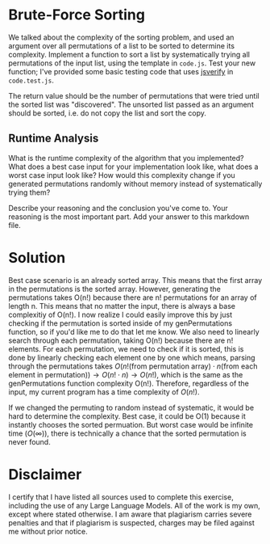 # Brute-Force Sorting

We talked about the complexity of the sorting problem, and used an argument over
all permutations of a list to be sorted to determine its complexity. Implement
a function to sort a list by systematically trying all permutations of the input
list, using the template in `code.js`. Test your new function; I've provided
some basic testing code that uses [jsverify](https://jsverify.github.io/) in
`code.test.js`.

The return value should be the number of permutations that were tried until the
sorted list was "discovered". The unsorted list passed as an argument should be
sorted, i.e. do not copy the list and sort the copy.

## Runtime Analysis

What is the runtime complexity of the algorithm that you implemented? What does
a best case input for your implementation look like, what does a worst case
input look like? How would this complexity change if you generated permutations
randomly without memory instead of systematically trying them?

Describe your reasoning and the conclusion you've come to. Your reasoning is the
most important part. Add your answer to this markdown file.

# Solution

Best case scenario is an already sorted array. This means that the first array in the permutations is the sorted array. However, generating the permutations takes O(n!) because there are n! permutations for an array of length n. This means that no matter the input, there is always a base complexitiy of O(n!). I now realize I could easily improve this by just checking if the permutation is sorted inside of my genPermutations function, so if you'd like me to do that let me know. We also need to linearly search through each permutation, taking O(n!) because there are n! elements. For each permutation, we need to check if it is sorted, this is done by linearly checking each element one by one which means, parsing through the permutations takes $O(n!\text{(from permutation array)}\cdot n \text{(from each element in permutation)})\rightarrow O(n! \cdot n) \rightarrow O(n!)$, which is the same as the genPermutations function complexity O(n!). Therefore, regardless of the input, my current program has a time complexity of $O(n!)$.

If we changed the permuting to random instead of systematic, it would be hard to determine the complexity. Best case, it could be O(1) because it instantly chooses the sorted permuation. But worst case would be infinite time $(O(\infty))$, there is technically a chance that the sorted permutation is never found.

# Disclaimer

I certify that I have listed all sources used to complete this exercise, including the use of any Large Language Models. All of the work is my own, except where stated otherwise. I am aware that plagiarism carries severe penalties and that if plagiarism is suspected, charges may be filed against me without prior notice.
